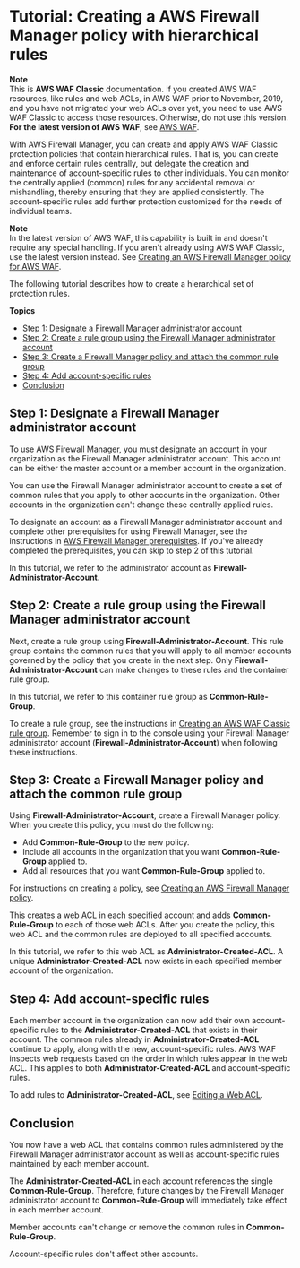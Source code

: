 # Tutorial: Creating a AWS Firewall Manager policy with hierarchical rules<a name="hierarchical-rules"></a>

**Note**  
This is **AWS WAF Classic** documentation\. If you created AWS WAF resources, like rules and web ACLs, in AWS WAF prior to November, 2019, and you have not migrated your web ACLs over yet, you need to use AWS WAF Classic to access those resources\. Otherwise, do not use this version\.  
**For the latest version of AWS WAF**, see [AWS WAF](waf-chapter.md)\. 

With AWS Firewall Manager, you can create and apply AWS WAF Classic protection policies that contain hierarchical rules\. That is, you can create and enforce certain rules centrally, but delegate the creation and maintenance of account\-specific rules to other individuals\. You can monitor the centrally applied \(common\) rules for any accidental removal or mishandling, thereby ensuring that they are applied consistently\. The account\-specific rules add further protection customized for the needs of individual teams\.

**Note**  
In the latest version of AWS WAF, this capability is built in and doesn't require any special handling\. If you aren't already using AWS WAF Classic, use the latest version instead\. See [Creating an AWS Firewall Manager policy for AWS WAF](create-policy.md#creating-firewall-manager-policy-for-waf)\.

The following tutorial describes how to create a hierarchical set of protection rules\. 

**Topics**
+ [Step 1: Designate a Firewall Manager administrator account](#hierarchical-rules-set-firewall-administrator)
+ [Step 2: Create a rule group using the Firewall Manager administrator account](#hierarchical-rules-create-a-rule-group)
+ [Step 3: Create a Firewall Manager policy and attach the common rule group](#hierarchical-rules-create-policy)
+ [Step 4: Add account\-specific rules](#hierarchical-rules-add-account-specific-rules)
+ [Conclusion](#hierarchical-rules-conclusion)

## Step 1: Designate a Firewall Manager administrator account<a name="hierarchical-rules-set-firewall-administrator"></a>

To use AWS Firewall Manager, you must designate an account in your organization as the Firewall Manager administrator account\. This account can be either the master account or a member account in the organization\. 

You can use the Firewall Manager administrator account to create a set of common rules that you apply to other accounts in the organization\. Other accounts in the organization can't change these centrally applied rules\.

To designate an account as a Firewall Manager administrator account and complete other prerequisites for using Firewall Manager, see the instructions in [AWS Firewall Manager prerequisites](fms-prereq.md)\. If you've already completed the prerequisites, you can skip to step 2 of this tutorial\. 

In this tutorial, we refer to the administrator account as **Firewall\-Administrator\-Account**\.

## Step 2: Create a rule group using the Firewall Manager administrator account<a name="hierarchical-rules-create-a-rule-group"></a>

Next, create a rule group using **Firewall\-Administrator\-Account**\. This rule group contains the common rules that you will apply to all member accounts governed by the policy that you create in the next step\. Only **Firewall\-Administrator\-Account** can make changes to these rules and the container rule group\.

In this tutorial, we refer to this container rule group as **Common\-Rule\-Group**\.

To create a rule group, see the instructions in [Creating an AWS WAF Classic rule group](classic-create-rule-group.md)\. Remember to sign in to the console using your Firewall Manager administrator account \(**Firewall\-Administrator\-Account**\) when following these instructions\.

## Step 3: Create a Firewall Manager policy and attach the common rule group<a name="hierarchical-rules-create-policy"></a>

Using **Firewall\-Administrator\-Account**, create a Firewall Manager policy\. When you create this policy, you must do the following:
+ Add **Common\-Rule\-Group** to the new policy\.
+ Include all accounts in the organization that you want **Common\-Rule\-Group** applied to\.
+ Add all resources that you want **Common\-Rule\-Group** applied to\.

For instructions on creating a policy, see [Creating an AWS Firewall Manager policy](create-policy.md)\.

This creates a web ACL in each specified account and adds **Common\-Rule\-Group** to each of those web ACLs\. After you create the policy, this web ACL and the common rules are deployed to all specified accounts\.

In this tutorial, we refer to this web ACL as **Administrator\-Created\-ACL**\. A unique **Administrator\-Created\-ACL** now exists in each specified member account of the organization\. 

## Step 4: Add account\-specific rules<a name="hierarchical-rules-add-account-specific-rules"></a>

Each member account in the organization can now add their own account\-specific rules to the **Administrator\-Created\-ACL** that exists in their account\. The common rules already in **Administrator\-Created\-ACL** continue to apply, along with the new, account\-specific rules\. AWS WAF inspects web requests based on the order in which rules appear in the web ACL\. This applies to both **Administrator\-Created\-ACL** and account\-specific rules\.

To add rules to **Administrator\-Created\-ACL**, see [Editing a Web ACL](web-acl-editing.md)\.

## Conclusion<a name="hierarchical-rules-conclusion"></a>

You now have a web ACL that contains common rules administered by the Firewall Manager administrator account as well as account\-specific rules maintained by each member account\.

The **Administrator\-Created\-ACL** in each account references the single **Common\-Rule\-Group**\. Therefore, future changes by the Firewall Manager administrator account to **Common\-Rule\-Group** will immediately take effect in each member account\.

Member accounts can't change or remove the common rules in **Common\-Rule\-Group**\.

Account\-specific rules don't affect other accounts\.